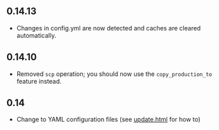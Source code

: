 ## 0.14.13

* Changes in config.yml are now detected and caches are cleared automatically.

## 0.14.10

* Removed `scp` operation; you should now use the `copy_production_to` feature instead.

## 0.14

* Change to YAML configuration files (see [update.html](update.html) for how to)
